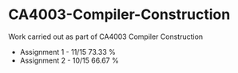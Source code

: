 # CA4003-Compiler-Construction
Work carried out as part of CA4003 Compiler Construction

- Assignment 1 - 11/15 73.33 %
- Assignment 2 - 10/15 66.67 %
